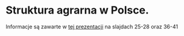 # Struktura agrarna w Polsce.
Informacje są zawarte w [tej prezentacji](https://www.geografia24.eu/geo_prezentacje_pr_3/303_5_gospodarka_polski/r3_5_01a.pdf) na slajdach 25-28 oraz 36-41
